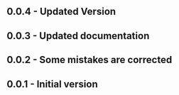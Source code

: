 

## 0.0.4 - Updated Version
## 0.0.3 - Updated documentation
## 0.0.2 - Some mistakes are corrected
## 0.0.1 - Initial version

